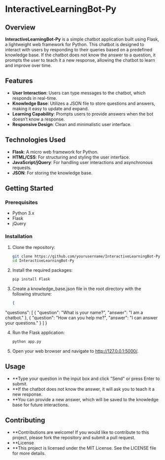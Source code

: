 # InteractiveLearningBot-Py

## Overview
**InteractiveLearningBot-Py** is a simple chatbot application built using Flask, a lightweight web framework for Python. This chatbot is designed to interact with users by responding to their queries based on a predefined knowledge base. If the chatbot does not know the answer to a question, it prompts the user to teach it a new response, allowing the chatbot to learn and improve over time.

## Features
- **User Interaction**: Users can type messages to the chatbot, which responds in real-time.
- **Knowledge Base**: Utilizes a JSON file to store questions and answers, making it easy to update and expand.
- **Learning Capability**: Prompts users to provide answers when the bot doesn’t know a response.
- **Responsive Design**: Clean and minimalistic user interface.

## Technologies Used
- **Flask**: A micro web framework for Python.
- **HTML/CSS**: For structuring and styling the user interface.
- **JavaScript/jQuery**: For handling user interactions and asynchronous requests.
- **JSON**: For storing the knowledge base.

## Getting Started

### Prerequisites
- Python 3.x
- Flask
- jQuery

### Installation
1. Clone the repository:
   ```bash
   git clone https://github.com/yourusername/InteractiveLearningBot-Py.git
   cd InteractiveLearningBot-Py

2. Install the required packages:
   ```bash
   pip install Flask

3. Create a knowledge_base.json file in the root directory with the following structure:
   ```json
   {
  "questions": [
    {
      "question": "What is your name?",
      "answer": "I am a chatbot."
    },
    {
      "question": "How can you help me?",
      "answer": "I can answer your questions."
    }
  ]
}

4. Run the Flask application:
   ```bash
   python app.py

5. Open your web browser and navigate to http://127.0.0.1:5000/.

## Usage
- **Type your question in the input box and click "Send" or press Enter to submit.
- **If the chatbot does not know the answer, it will ask you to teach it a new response.
- **You can provide a new answer, which will be saved to the knowledge base for future interactions.

## Contributing
- **Contributions are welcome! If you would like to contribute to this project, please fork the repository and submit a pull request.
- **License
- **This project is licensed under the MIT License. See the LICENSE file for more details.

